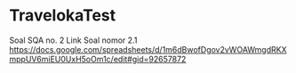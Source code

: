 # TravelokaTest
Soal SQA no. 2 
Link Soal nomor 2.1 
https://docs.google.com/spreadsheets/d/1m6dBwofDgov2vWOAWmgdRKXmppUV6miEU0UxH5oOm1c/edit#gid=92657872
